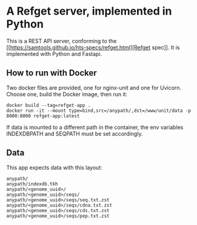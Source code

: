 # A Refget server, implemented in Python

This is a REST API server, conforming to the
[[https://samtools.github.io/hts-specs/refget.html][Refget spec]].
It is implemented with Python and Fastapi.

## How to run with Docker

Two docker files are provided, one for nginx-unit and one for Uvicorn.
Choose one, build the Docker image, then run it:

    docker build --tag=refget-app .
    docker run -it --mount type=bind,src=/anypath/,dst=/www/unit/data -p 8000:8000 refget-app:latest

If data is mounted to a different path in the container, the env variables
INDEXDBPATH and SEQPATH must be set accordingly.

## Data

This app expects data with this layout:

    anypath/
    anypath/indexdb.tkh
    anypath/<genome_uuid>/
    anypath/<genome_uuid>/seqs/
    anypath/<genome_uuid>/seqs/seq.txt.zst
    anypath/<genome_uuid>/seqs/cdna.txt.zst
    anypath/<genome_uuid>/seqs/cds.txt.zst
    anypath/<genome_uuid>/seqs/pep.txt.zst
